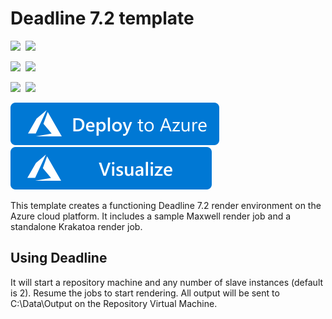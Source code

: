 # Deadline 7.2 template

<IMG SRC="https://azurequickstartsservice.blob.core.windows.net/badges/thinkbox-deadline/PublicLastTestDate.svg" />&nbsp;
<IMG SRC="https://azurequickstartsservice.blob.core.windows.net/badges/thinkbox-deadline/PublicDeployment.svg" />&nbsp;

<IMG SRC="https://azurequickstartsservice.blob.core.windows.net/badges/thinkbox-deadline/FairfaxLastTestDate.svg" />&nbsp;
<IMG SRC="https://azurequickstartsservice.blob.core.windows.net/badges/thinkbox-deadline/FairfaxDeployment.svg" />&nbsp;

<IMG SRC="https://azurequickstartsservice.blob.core.windows.net/badges/thinkbox-deadline/BestPracticeResult.svg" />&nbsp;
<IMG SRC="https://azurequickstartsservice.blob.core.windows.net/badges/thinkbox-deadline/CredScanResult.svg" />&nbsp;

<a href="https://portal.azure.com/#create/Microsoft.Template/uri/https%3A%2F%2Fraw.githubusercontent.com%2FAzure%2Fazure-quickstart-templates%2Fmaster%2Fthinkbox-deadline%2Fazuredeploy.json" target="_blank">
    <img src="https://raw.githubusercontent.com/Azure/azure-quickstart-templates/master/1-CONTRIBUTION-GUIDE/images/deploytoazure.svg?sanitize=true"/>
</a>
<a href="http://armviz.io/#/?load=https%3A%2F%2Fraw.githubusercontent.com%2FAzure%2Fazure-quickstart-templates%2Fmaster%2Fthinkbox-deadline%2Fazuredeploy.json" target="_blank">
  <img src="https://raw.githubusercontent.com/Azure/azure-quickstart-templates/master/1-CONTRIBUTION-GUIDE/images/visualizebutton.svg?sanitize=true"/>
</a>

This template creates a functioning Deadline 7.2 render environment on the Azure cloud platform. It includes a sample Maxwell render job and a standalone Krakatoa render job.

## Using Deadline

It will start a repository machine and any number of slave instances (default is 2). Resume the jobs to start rendering.
All output will be sent to C:\Data\Output on the Repository Virtual Machine.

